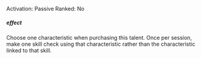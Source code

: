 Activation: Passive
Ranked: No
##### effect
Choose one characteristic when purchasing
this talent. Once per session, make one skill
check using that characteristic rather than
the characteristic linked to that skill.